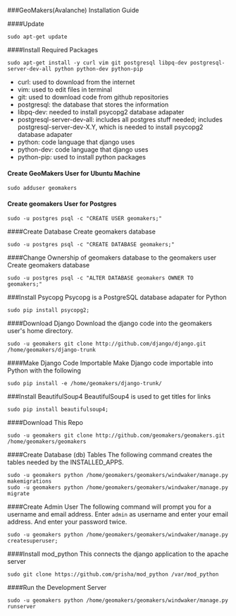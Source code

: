 ###GeoMakers(Avalanche) Installation Guide

####Update
```
sudo apt-get update
```

####Install Required Packages
```
sudo apt-get install -y curl vim git postgresql libpq-dev postgresql-server-dev-all python python-dev python-pip
```
* curl: used to download from the internet
* vim: used to edit files in terminal
* git: used to download code from github repositories
* postgresql: the database that stores the information
* libpq-dev: needed to install psycopg2 database adapater
* postgresql-server-dev-all: includes all postgres stuff needed; includes postgresql-server-dev-X.Y, which is needed to install psycopg2 database adapater
* python: code language that django uses
* python-dev: code language that django uses
* python-pip: used to install python packages

#### Create GeoMakers User for Ubuntu Machine
```
sudo adduser geomakers
```

#### Create geomakers User for Postgres
```
sudo -u postgres psql -c "CREATE USER geomakers;"
```

####Create Database
Create geomakers database
```
sudo -u postgres psql -c "CREATE DATABASE geomakers;"
```

####Change Ownership of geomakers database to the geomakers user
Create geomakers database
```
sudo -u postgres psql -c "ALTER DATABASE geomakers OWNER TO geomakers;"
```

###Install Psycopg
Psycopg is a PostgreSQL database adapater for Python
```
sudo pip install psycopg2;
```

####Download Django
Download the django code into the geomakers user's home directory. 
```
sudo -u geomakers git clone http://github.com/django/django.git /home/geomakers/django-trunk
```

####Make Django Code Importable
Make Django code importable into Python with the following
```
sudo pip install -e /home/geomakers/django-trunk/
```

###Install BeautifulSoup4
BeautifulSoup4 is used to get titles for links
```
sudo pip install beautifulsoup4;
```

####Download This Repo
```
sudo -u geomakers git clone http://github.com/geomakers/geomakers.git /home/geomakers/geomakers
```

####Create Database (db) Tables
The following command creates the tables needed by the INSTALLED_APPS.
```
sudo -u geomakers python /home/geomakers/geomakers/windwaker/manage.py makemigrations
sudo -u geomakers python /home/geomakers/geomakers/windwaker/manage.py migrate
```

####Create Admin User
The following command will prompt you for a username and email address.
Enter ```admin``` as username and enter your email address.
And enter your password twice.
```
sudo -u geomakers python /home/geomakers/geomakers/windwaker/manage.py createsuperuser;
```

####Install mod_python
This connects the django application to the apache server
```
sudo git clone https://github.com/grisha/mod_python /var/mod_python
```


####Run the Development Server
```
sudo -u geomakers python /home/geomakers/geomakers/windwaker/manage.py runserver
```
